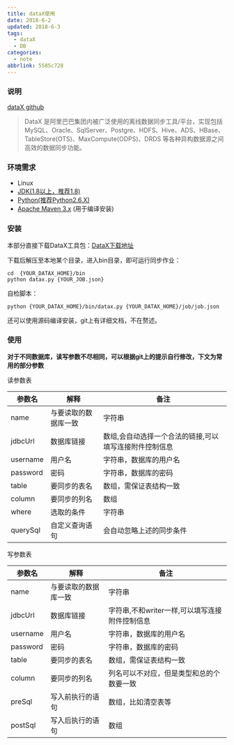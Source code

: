 ```yaml
---
title: dataX使用
date: 2018-6-2
updated: 2018-6-3
tags:
  - dataX
  - DB
categories:
  - note
abbrlink: 5585c728
---
```



### 说明

[dataX github](https://github.com/alibaba/DataX)

> DataX 是阿里巴巴集团内被广泛使用的离线数据同步工具/平台，实现包括 MySQL、Oracle、SqlServer、Postgre、HDFS、Hive、ADS、HBase、TableStore(OTS)、MaxCompute(ODPS)、DRDS 等各种异构数据源之间高效的数据同步功能。


<!--more-->
### 环境需求

- Linux
- [JDK(1.8以上，推荐1.8)](http://www.oracle.com/technetwork/cn/java/javase/downloads/index.html)
- [Python(推荐Python2.6.X)](https://www.python.org/downloads/)
- [Apache Maven 3.x](https://maven.apache.org/download.cgi) (用于编译安装)



### 安装

本部分直接下载DataX工具包：[DataX下载地址](http://datax-opensource.oss-cn-hangzhou.aliyuncs.com/datax.tar.gz)

下载后解压至本地某个目录，进入bin目录，即可运行同步作业：

```shell
cd  {YOUR_DATAX_HOME}/bin
python datax.py {YOUR_JOB.json}
```

自检脚本：
```shell
python {YOUR_DATAX_HOME}/bin/datax.py {YOUR_DATAX_HOME}/job/job.json
```

还可以使用源码编译安装，git上有详细文档，不在赘述。



### 使用

**对于不同数据库，读写参数不尽相同，可以根据git上的提示自行修改，下文为常用的部分参数**

读参数表

| 参数名   | 解释                 | 备注                                                   |
| -------- | -------------------- | ------------------------------------------------------ |
| name     | 与要读取的数据库一致 | 字符串                                                 |
| jdbcUrl  | 数据库链接           | 数组,会自动选择一个合法的链接,可以填写连接附件控制信息 |
| username | 用户名               | 字符串，数据库的用户名                                 |
| password | 密码                 | 字符串，数据库的密码                                   |
| table    | 要同步的表名         | 数组，需保证表结构一致                                 |
| column   | 要同步的列名         | 数组                                                   |
| where    | 选取的条件           | 字符串                                                 |
| querySql | 自定义查询语句       | 会自动忽略上述的同步条件                               |

 写参数表

| 参数名    | 解释                   | 备注                                           |
| --------- | ---------------------- | ---------------------------------------------- |
| name      | 与要读取的数据库一致   | 字符串                                         |
| jdbcUrl   | 数据库链接             | 字符串,不和writer一样,可以填写连接附件控制信息 |
| username  | 用户名                 | 字符串，数据库的用户名                         |
| password  | 密码                   | 字符串，数据库的密码                           |
| table     | 要同步的表名           | 数组，需保证表结构一致                         |
| column    | 要同步的列名           | 列名可以不对应，但是类型和总的个数要一致       |
| preSql    | 写入前执行的语句       | 数组，比如清空表等                             |
| postSql   | 写入后执行的语句       | 数组                                           |





